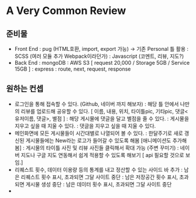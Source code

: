 # A Very Common Review

## 준비물
- Front End
    : pug (HTML호환, import, export 가능) -> 기존 Personal 틀 활용
    : SCSS (여러 모듈 추가 Webpack이라던가)
    : Javascript (코멘트, 리뷰, 지도?)
- Back End
    : mongoDB
    : AWS S3 [ request 20,000 / Storage 5GB / Service 15GB ]
    : express
    : route, next, request, response

## 원하는 컨셉
- 로그인을 통해 접속할 수 있다. (Github, 네이버 까지 해보자)
    : 해당 틀 안에서 나만의 리뷰를 업로드해 공유할 수 있다.
    [ 이름, 내용, 위치, 타이틀pic, 기타pic, 댓글<유저이름, 댓글>, 별점 ]
    : 해당 게시물에 댓글을 달고 별점을 줄 수 있다.
    : 게시물을 지우고 싶을 때 지울 수 있다.
    : 댓글을 지우고 싶을 때 지울 수 있다.
- 메인화면에 모든 게시물들이 시간대별로 나열되어 볼 수 있다.
    : 한달주기로 새로 갱신된 게시물들에는 New라는 로고가 들어갈 수 있도록 해봄
      [애니메이션도 추가해 봄]
    : 게시물의 타이틀 사진 및 리뷰 사진들 클릭해서 확대 가능 (주변 꾸미기)
    : 네이버 지도나 구글 지도 연동해서 쉽게 적용할 수 있도록 해보기
    [ api 필요할 것으로 보임.]
- 리퀘스트 횟수, 데이터 이용량 등의 통계를 내고 정산할 수 있는 사이드 바 추가
    : 남은 리퀘스트 횟수 표시, 초과되면 그달 사이트 중단
    : 남은 저장공간 횟수 표시, 초과되면 게시물 생성 중단
    : 남은 데이터 횟수 표시, 초과되면 그달 사이트 중단
- 